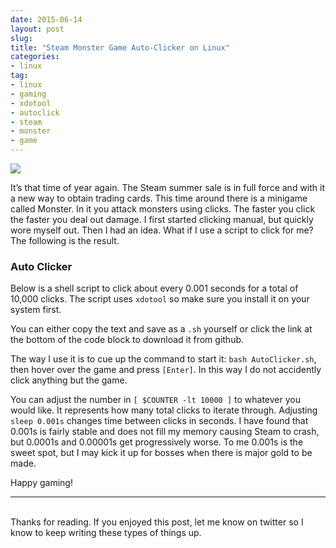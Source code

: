 ```yaml
---
date: 2015-06-14
layout: post
slug: 
title: "Steam Monster Game Auto-Clicker on Linux"
categories:
- linux
tag:
- linux
- gaming
- xdotool
- autoclick
- steam
- monster
- game
---
```


[![](https://i.imgur.com/HYu00m3h.png)](https://i.imgur.com/HYu00m3.png)

It’s that time of year again. The Steam summer sale is in full force and with it a new way to obtain trading cards. This time around there is a minigame called Monster. In it you attack monsters using clicks. The faster you click the faster you deal out damage. I first started clicking manual, but quickly wore myself out. Then I had an idea. What if I use a script to click for me? The following is the result.

### Auto Clicker

Below is a shell script to click about every 0.001 seconds for a total of 10,000 clicks. The script uses ```xdotool``` so make sure you install it on your system first.

<script src="https://gist.github.com/HaydenElza/e475a7446e7a2785296f.js"></script>

You can either copy the text and save as a ```.sh``` yourself or click the link at the bottom of the code block to download it from github.

The way I use it is to cue up the command to start it: ```bash AutoClicker.sh```, then hover over the game and press ```[Enter]```. In this way I do not accidently click anything but the game.

You can adjust the number in  ```[ $COUNTER -lt 10000 ]``` to whatever you would like. It represents how many total clicks to iterate through. Adjusting ```sleep 0.001s``` changes time between clicks in seconds. I have found that 0.001s is fairly stable and does not fill my memory causing Steam to crash, but 0.0001s and 0.00001s get progressively worse. To me 0.001s is the sweet spot, but I may kick it up for bosses when there is major gold to be made.

Happy gaming!

---
<br>
Thanks for reading. If you enjoyed this post, let me know on twitter so I know to keep writing these types of things up.
